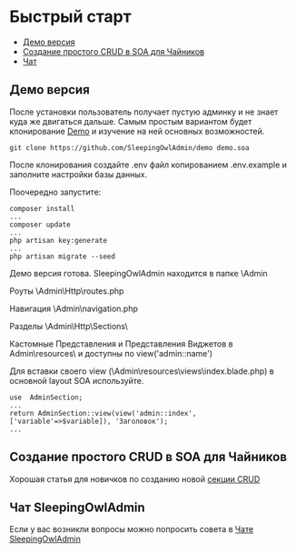 # Быстрый старт

 - [Демо версия](#demo)
 - [Создание простого CRUD в SOA для Чайников](#crud-create)
 - [Чат](#chat)
 
<a name="demo"></a>

## Демо версия
После установки пользователь получает пустую админку и не знает куда же двигаться дальше.
Самым простым вариантом будет клонирование [Demo](http://demo.sleepingowladmin.ru/admin) и изучение на ней основных возможностей. 
    
```
git clone https://github.com/SleepingOwlAdmin/demo demo.soa
```
После клонирования создайте .env файл копированием .env.example и заполните настройки базы данных. 

Поочередно запустите:
```
composer install
...
composer update
...
php artisan key:generate
...
php artisan migrate --seed
```
Демо версия готова. SleepingOwlAdmin находится в папке \Admin

Роуты     \Admin\Http\routes.php

Навигация \Admin\navigation.php

Разделы   \Admin\Http\Sections\

Кастомные Представления и Представления Виджетов в Admin\resources\ и доступны по view('admin::name')

Для вставки своего view (\Admin\resources\views\index.blade.php) в основной layout SOA используйте.
```
use  AdminSection;
...
return AdminSection::view(view('admin::index',['variable'=>$variable]), 'Заголовок');
...
```

    
<a name="crud-create"></a> 
## Создание простого CRUD в SOA для Чайников
Хорошая статья для новичков по созданию новой [секции CRUD](http://laravel.su/articles/laravel-sleeping-owl-crud-for-dummers)
    
    
<a name="chat"></a>  
## Чат SleepingOwlAdmin
 Если у вас возникли вопросы можно попросить совета в [Чате SleepingOwlAdmin](https://gitter.im/LaravelRUS/SleepingOwlAdmin)
